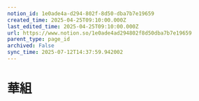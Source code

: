 ```yaml
---
notion_id: 1e0ade4a-d294-802f-8d50-dba7b7e19659
created_time: 2025-04-25T09:10:00.000Z
last_edited_time: 2025-04-25T09:10:00.000Z
url: https://www.notion.so/1e0ade4ad294802f8d50dba7b7e19659
parent_type: page_id
archived: False
sync_time: 2025-07-12T14:37:59.942002
---
```


# 華組

